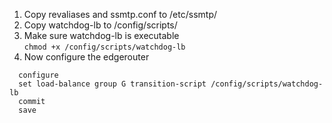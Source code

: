 1. Copy revaliases and ssmtp.conf to /etc/ssmtp/  
2. Copy watchdog-lb to /config/scripts/  
3. Make sure watchdog-lb is executable  
```chmod +x /config/scripts/watchdog-lb```  
4. Now configure the edgerouter  
```
  configure  
  set load-balance group G transition-script /config/scripts/watchdog-lb  
  commit  
  save  
```
